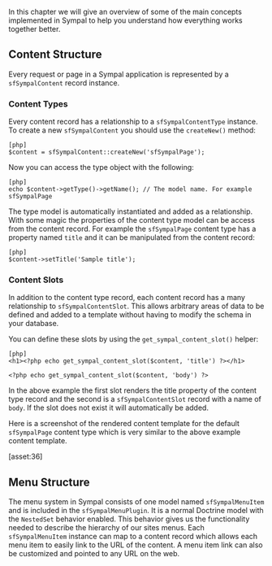 In this chapter we will give an overview of some of the main concepts
implemented in Sympal to help you understand how everything works together
better.

## Content Structure

Every request or page in a Sympal application is represented by a
`sfSympalContent` record instance. 

### Content Types

Every content record has a relationship to a `sfSympalContentType` instance.
To create a new `sfSympalContent` you should use the `createNew()` method:

    [php]
    $content = sfSympalContent::createNew('sfSympalPage');

Now you can access the type object with the following:

    [php]
    echo $content->getType()->getName(); // The model name. For example sfSympalPage

The type model is automatically instantiated and added as a relationship.
With some magic the properties of the content type model can be access from
the content record. For example the `sfSympalPage` content type has a
property named `title` and it can be manipulated from the content record:

    [php]
    $content->setTitle('Sample title');

### Content Slots

In addition to the content type record, each content record has a many
relationship to `sfSympalContentSlot`. This allows arbitrary areas of
data to be defined and added to a template without having to modify the
schema in your database.

You can define these slots by using the `get_sympal_content_slot()` helper:

    [php]
    <h1><?php echo get_sympal_content_slot($content, 'title') ?></h1>

    <?php echo get_sympal_content_slot($content, 'body') ?>

In the above example the first slot renders the title property of the
content type record and the second is a `sfSympalContentSlot` record
with a name of `body`. If the slot does not exist it will automatically
be added.

Here is a screenshot of the rendered content template for the default
`sfSympalPage` content type which is very similar to the above example
content template.

[asset:36]

## Menu Structure

The menu system in Sympal consists of one model named `sfSympalMenuItem`
and is included in the `sfSympalMenuPlugin`. It is a normal Doctrine model
with the `NestedSet` behavior enabled. This behavior gives us the functionality
needed to describe the hierarchy of our sites menus. Each `sfSympalMenuItem`
instance can map to a content record which allows each menu item to easily
link to the URL of the content. A menu item link can also be customized
and pointed to any URL on the web.